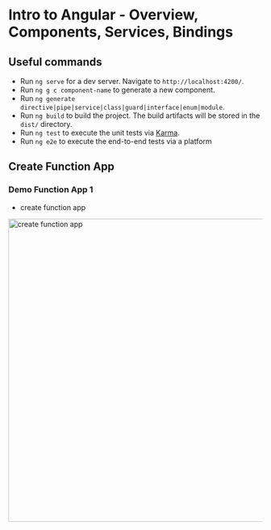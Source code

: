# Intro to Angular - Overview, Components, Services, Bindings

## Useful commands

- Run `ng serve` for a dev server. Navigate to `http://localhost:4200/`. 
- Run `ng g c component-name` to generate a new component.
- Run `ng generate directive|pipe|service|class|guard|interface|enum|module`.
- Run `ng build` to build the project. The build artifacts will be stored in the `dist/` directory.
- Run `ng test` to execute the unit tests via [Karma](https://karma-runner.github.io).
- Run `ng e2e` to execute the end-to-end tests via a platform


## Create Function App

### Demo Function App 1

- create function app
<img src="/pictures/create_fa.png" title="create function app"  width="600">

